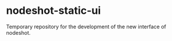 nodeshot-static-ui
==================

Temporary repository for the development of the new interface of nodeshot.
